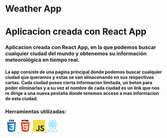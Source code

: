 # Weather App

# Aplicacion creada con React App 
<div>
  <h3>Aplicacion creada con React App, en la que podemos buscar cualquier ciudad del mundo y obtenemos su información meteorológica en tiempo real.</h3>
  <h4>
    La app consiste de una pagina principal donde podemos buscar cualquier ciudad que queramos y estas se van almacenando en sus respectivas cartas. Cada ciudad posee cierta informacion limitada, un boton para poder eliminarlas y a su vez el nombre de cada ciudad es un link que nos re dirige a una nueva pestaña donde tenemos acceso a mas informacion de esta ciudad.
  </h4>
</div>
<h3 align="left">Herramientas utilizadas:</h3>
<p align="left"> <a href="https://www.w3schools.com/css/" target="_blank" rel="noreferrer"> <img src="https://raw.githubusercontent.com/devicons/devicon/master/icons/css3/css3-original-wordmark.svg" alt="css3" width="40" height="40"/> </a><a href="https://www.w3.org/html/" target="_blank" rel="noreferrer"> <img src="https://raw.githubusercontent.com/devicons/devicon/master/icons/html5/html5-original-wordmark.svg" alt="html5" width="40" height="40"/> </a> <a href="https://developer.mozilla.org/en-US/docs/Web/JavaScript" target="_blank" rel="noreferrer"> <img src="https://raw.githubusercontent.com/devicons/devicon/master/icons/javascript/javascript-original.svg" alt="javascript" width="40" height="40"/> </a> <a href="https://reactjs.org/" target="_blank" rel="noreferrer"> <img src="https://raw.githubusercontent.com/devicons/devicon/master/icons/react/react-original-wordmark.svg" alt="react" width="40" height="40"/> </a> 
